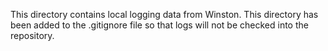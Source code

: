 This directory contains local logging data from Winston. This directory has
been added to the .gitignore file so that logs will not be checked into the
repository.
